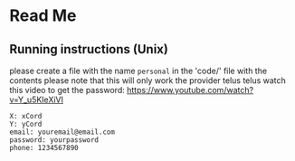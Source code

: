# Read Me

## Running instructions (Unix)
please create a file with the name `personal` in the 'code/' file with the contents 
please note that this will only work the provider telus telus 
watch this video to get the password: https://www.youtube.com/watch?v=Y_u5KIeXiVI
```
X: xCord
Y: yCord
email: youremail@email.com
password: yourpassword
phone: 1234567890
```
